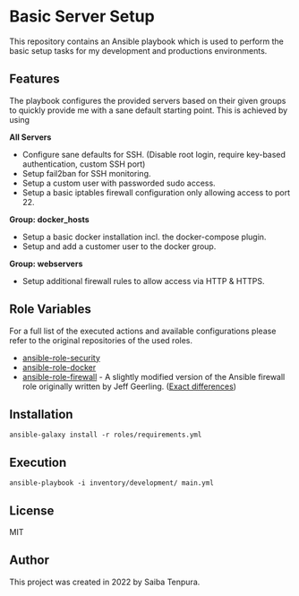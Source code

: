 # Basic Server Setup
This repository contains an Ansible playbook which is used to perform the basic setup tasks for my development and productions environments.

## Features
The playbook configures the provided servers based on their given groups to quickly provide me with a sane default starting point. This is achieved by using

**All Servers**
  * Configure sane defaults for SSH. (Disable root login, require key-based authentication, custom SSH port)
  * Setup fail2ban for SSH monitoring.
  * Setup a custom user with passworded sudo access.
  * Setup a basic iptables firewall configuration only allowing access to port 22.

**Group: docker_hosts**
  * Setup a basic docker installation incl. the docker-compose plugin.
  * Setup and add a customer user to the docker group.

**Group: webservers**
  * Setup additional firewall rules to allow access via HTTP & HTTPS.

## Role Variables
For a full list of the executed actions and available configurations please refer to the original repositories of the used roles.
  * [ansible-role-security](https://github.com/geerlingguy/ansible-role-security)
  * [ansible-role-docker](https://github.com/geerlingguy/ansible-role-docker)
  * [ansible-role-firewall](https://github.com/saiba-tenpura/ansible-role-firewall/tree/custom) - A slightly modified version of the Ansible firewall role originally written by Jeff Geerling. ([Exact differences](https://github.com/geerlingguy/ansible-role-firewall/compare/master...saiba-tenpura:ansible-role-firewall:custom))

## Installation
```
ansible-galaxy install -r roles/requirements.yml
```

## Execution
```
ansible-playbook -i inventory/development/ main.yml
```

## License
MIT

## Author
This project was created in 2022 by Saiba Tenpura.